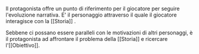 Il protagonista offre un punto di riferimento per il giocatore per seguire l'evoluzione narrativa.
E' il personaggio attraverso il quale il giocatore interagisce con la [[Storia]] .

Sebbene ci possano essere paralleli con le motivazioni di altri personaggi, è il protagonista ad affrontare il problema della [[Storia]] e ricercare l'[[Obiettivo]].